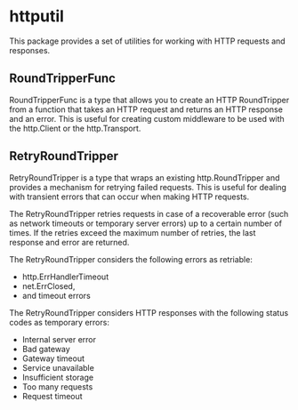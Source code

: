 # httputil

This package provides a set of utilities for working with HTTP requests and responses.

## RoundTripperFunc

RoundTripperFunc is a type that allows you to create an HTTP RoundTripper 
from a function that takes an HTTP request and returns an HTTP response and an error. 
This is useful for creating custom middleware to be used with the http.Client or the http.Transport.

## RetryRoundTripper

RetryRoundTripper is a type that wraps an existing http.RoundTripper 
and provides a mechanism for retrying failed requests. 
This is useful for dealing with transient errors that can occur when making HTTP requests.

The RetryRoundTripper retries requests in case of a recoverable error
(such as network timeouts or temporary server errors) up to a certain number of times. 
If the retries exceed the maximum number of retries, the last response and error are returned.

The RetryRoundTripper considers the following errors as retriable:
- http.ErrHandlerTimeout
- net.ErrClosed, 
- and timeout errors

The RetryRoundTripper considers HTTP responses with the following status codes as temporary errors:
- Internal server error 
- Bad gateway          
- Gateway timeout      
- Service unavailable  
- Insufficient storage 
- Too many requests     
- Request timeout      
